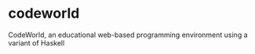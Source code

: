 codeworld
=========

CodeWorld, an educational web-based programming environment using a variant of Haskell
